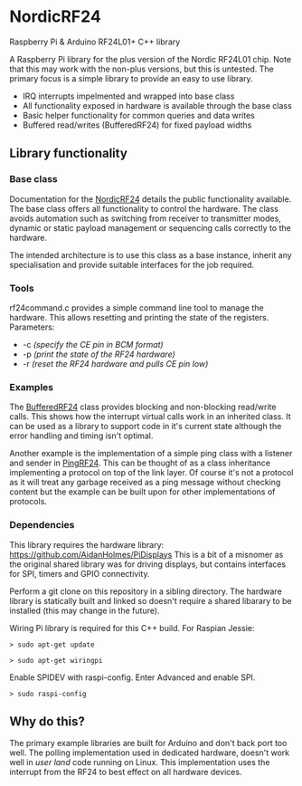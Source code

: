 
# NordicRF24
Raspberry Pi & Arduino RF24L01+ C++ library

A Raspberry Pi library for the plus version of the Nordic RF24L01 chip.
Note that this may work with the non-plus versions, but this is untested. 
The primary focus is a simple library to provide an easy to use library.

* IRQ interrupts impelmented and wrapped into base class
* All functionality exposed in hardware is available through the base class
* Basic helper functionality for common queries and data writes
* Buffered read/writes (BufferedRF24) for fixed payload widths

## Library functionality

### Base class
Documentation for the [NordicRF24](NordicRF24.md) details the public functionality available.
The base class offers all functionality to control the hardware. The class avoids automation such as switching from receiver to transmitter modes, dynamic or static payload management or sequencing calls correctly to the hardware.

The intended architecture is to use this class as a base instance, inherit any specialisation and provide suitable interfaces for the job required.

### Tools
rf24command.c provides a simple command line tool to manage the hardware. This allows resetting and printing the state of the registers.
Parameters:
* -c *(specify the CE pin in BCM format)*
* -p *(print the state of the RF24 hardware)*
* -r *(reset the RF24 hardware and pulls CE pin low)*

### Examples
The [BufferedRF24](BufferedRF24.md) class provides blocking and non-blocking read/write calls. This shows how the interrupt virtual calls work in an inherited class. It can be used as a library to support code in it's current state although the error handling and timing isn't optimal. 

Another example is the implementation of a simple ping class with a listener and sender in [PingRF24](PingRF24.md). This can be thought of as a class inheritance implementing a protocol on top of the link layer. Of course it's not a protocol as it will treat any garbage received as a ping message without checking content but the example can be built upon for other implementations of protocols.

### Dependencies
This library requires the hardware library:
https://github.com/AidanHolmes/PiDisplays
This is a bit of a misnomer as the original shared library was for driving displays, but contains interfaces for SPI, timers and GPIO connectivity.

Perform a git clone on this repository in a sibling directory. The hardware library is statically built and linked so doesn't require a shared libarary to be installed (this may change in the future). 

Wiring Pi library is required for this C++ build. For Raspian Jessie:
```
> sudo apt-get update
```
```
> sudo apt-get wiringpi
```

Enable SPIDEV with raspi-config. Enter Advanced and enable SPI.
```
> sudo raspi-config
```

## Why do this?
The primary example libraries are built for Arduino and don't back port too well. The polling implementation used in dedicated hardware, doesn't work well in *user land* code running on Linux.
This implementation uses the interrupt from the RF24 to best effect on all hardware devices. 
